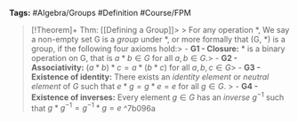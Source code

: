 **Tags:** #Algebra/Groups #Definition #Course/FPM
> [!Theorem]+ Thm: [[Defining a Group]]> > For any operation $\ast$, We say a non-empty set G is a *group* under $\ast$, or more formally that (G, $\ast$) is a group, if the following four axioms hold:> - **G1 - Closure:** $\ast$ is a binary operation on G, that is $a\ast b \in G$ for all $a,b\in G$.> - **G2 - Associativity:** $(a\ast b) \ast c =a\ast(b\ast c)$ for all $a,b,c\in G$> - **G3 - Existence of identity:** There exists an *identity element* or *neutral element* of $G$ such that $e\ast g = g\ast e = e$ for all $g\in G$. > - **G4 - Existence of inverses:** Every element $g\in G$ has an *inverse* $g^{-1}$ such that $g\ast g^{-1}=g^{-1}\ast g = e$
^7b096a